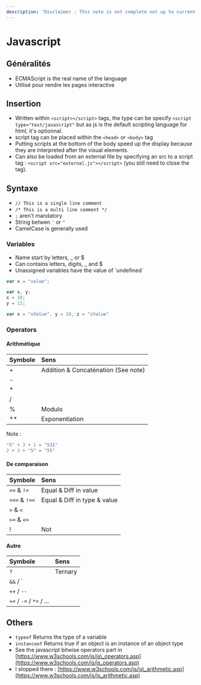 ```yaml
---
description: 'Disclaimer : This note is not complete not up to current standard'
---
```


# Javascript

## Généralités

* ECMAScript is the real name of the language
* Utilisé pour rendre les pages interactive

## Insertion

* Written within `<script></script>` tags, the type can be specify `<script type="text/javascript"` but as js is the default scripting language for html, it's optionnal.
* script tag can be placed within the `<head>` or `<body>` tag
* Putting scripts at the bottom of the body speed up the display because they are interpreted after the visual elements.
* Can also be loaded from an external file by specifying an src to a script tag : `<script src="external.js"></script>` \(you still need to close the tag\).

## Syntaxe

* `// This is a single line comment`
* `/* This is a multi line comment */`
* `;` aren't mandatory
* String betwen `'` or `"`
* CamelCase is generally used

### Variables

* Name start by letters, \_ or $
* Can contains letters, digits, \_ and $
* Unassigned variables have the value of \`undefined\`

```javascript
var x = "value";

var x, y;
x = 10;
y = 11;

var x = "xValue", y = 10, z = "zValue"
```

### Operators

#### Arithmétique

| Symbole | Sens |
| :--- | :--- |
| + | Addition & Concaténation \(See note\) |
| - |  |
| \* |  |
| / |  |
| % | Modulo |
| \*\* | Exponentiation |

Note : 

```javascript
"5" + 3 + 1 = "531" 
2 + 3 + "5" = "55"
```

#### De comparaison

| Symbole | Sens |
| :--- | :--- |
| `==` & `!=` | Equal & Diff in value |
| `===` & `!==` | Equal & Diff in type & value |
| `>` & `<` |  |
| `>=` & `<=` |  |
| ! | Not |

#### Autre

| Symbole | Sens |
| :--- | :--- |
| `?` | Ternary |
| `&&` / `||` |  |
| `++` / `--` |  |
| `+=` / `-=` / `*=` / ... |  |

## Others

* `typeof` Returns the type of a variable
* `instanceof` Returns true if an object is an instance of an object type
* See the javascript bitwise operators part in [https://www.w3schools.com/js/js\_operators.asp](https://www.w3schools.com/js/js_operators.asp)
* I stopped there : [https://www.w3schools.com/js/js\_arithmetic.asp](https://www.w3schools.com/js/js_arithmetic.asp)

